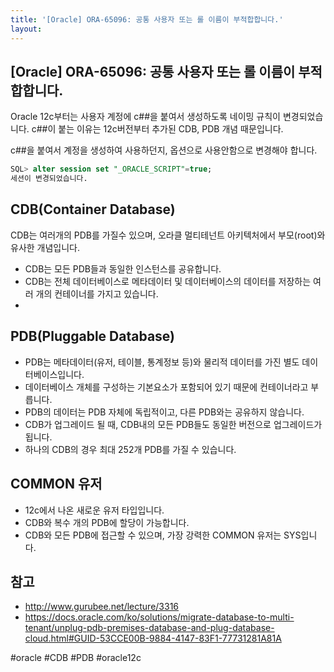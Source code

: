 ```yaml
---
title: '[Oracle] ORA-65096: 공통 사용자 또는 롤 이름이 부적합합니다.'
layout: 
---
```


## [Oracle] ORA-65096: 공통 사용자 또는 롤 이름이 부적합합니다.

Oracle 12c부터는 사용자 계정에 c##을 붙여서 생성하도록 네이밍 규칙이 변경되었습니다.
c##이 붙는 이유는 12c버전부터 추가된 CDB, PDB 개념 때문입니다.

c##을 붙여서 계정을 생성하여 사용하던지, 옵션으로 사용안함으로 변경해야 합니다.

```sql
SQL> alter session set "_ORACLE_SCRIPT"=true;
세션이 변경되었습니다.
```

## CDB(Container Database)

CDB는 여러개의 PDB를 가질수 있으며, 오라클 멀티테넌트 아키텍처에서 부모(root)와 유사한 개념입니다.

* CDB는 모든 PDB들과 동일한 인스턴스를 공유합니다.
* CDB는 전체 데이터베이스로 메타데이터 및 데이터베이스의 데이터를 저장하는 여러 개의 컨테이너를 가지고 있습니다.
* 

## PDB(Pluggable Database)

* PDB는 메타데이터(유저, 테이블, 통계정보 등)와 물리적 데이터를 가진 별도 데이터베이스입니다.
* 데이터베이스 개체를 구성하는 기본요소가 포함되어 있기 때문에 컨테이너라고 부릅니다.
* PDB의 데이터는 PDB 자체에 독립적이고, 다른 PDB와는 공유하지 않습니다.
* CDB가 업그레이드 될 때, CDB내의 모든 PDB들도 동일한 버전으로 업그레이드가 됩니다.
* 하나의 CDB의 경우 최대 252개 PDB를 가질 수 있습니다.

## COMMON 유저

* 12c에서 나온 새로운 유저 타입입니다.
* CDB와 복수 개의 PDB에 할당이 가능합니다.
* CDB와 모든 PDB에 접근할 수 있으며, 가장 강력한 COMMON 유저는 SYS입니다.



## 참고
* http://www.gurubee.net/lecture/3316
* https://docs.oracle.com/ko/solutions/migrate-database-to-multi-tenant/unplug-pdb-premises-database-and-plug-database-cloud.html#GUID-53CCE00B-9884-4147-83F1-77731281A81A

#oracle #CDB #PDB #oracle12c